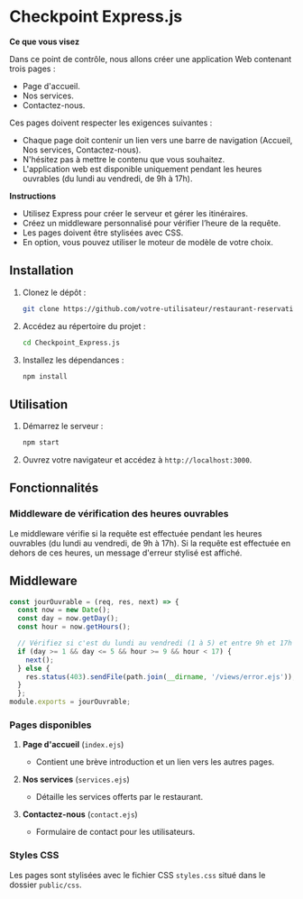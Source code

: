 # Checkpoint Express.js

**Ce que vous visez**

Dans ce point de contrôle, nous allons créer une application Web contenant trois pages :

- Page d'accueil.
- Nos services.
- Contactez-nous.

Ces pages doivent respecter les exigences suivantes :

- Chaque page doit contenir un lien vers une barre de navigation (Accueil, Nos services, Contactez-nous).
- N'hésitez pas à mettre le contenu que vous souhaitez.
- L'application web est disponible uniquement pendant les heures ouvrables (du lundi au vendredi, de 9h à 17h).

**Instructions**

- Utilisez Express pour créer le serveur et gérer les itinéraires.
- Créez un middleware personnalisé pour vérifier l’heure de la requête.
- Les pages doivent être stylisées avec CSS.
- En option, vous pouvez utiliser le moteur de modèle de votre choix.

## Installation

1. Clonez le dépôt :
   ```bash
   git clone https://github.com/votre-utilisateur/restaurant-reservation-system.git
   ```

2. Accédez au répertoire du projet :
   ```bash
   cd Checkpoint_Express.js
   ```

3. Installez les dépendances :
   ```bash
   npm install
   ```

## Utilisation

1. Démarrez le serveur :
   ```bash
   npm start
   ```

2. Ouvrez votre navigateur et accédez à `http://localhost:3000`.

## Fonctionnalités

### Middleware de vérification des heures ouvrables

Le middleware vérifie si la requête est effectuée pendant les heures ouvrables (du lundi au vendredi, de 9h à 17h). Si la requête est effectuée en dehors de ces heures, un message d'erreur stylisé est affiché.

## Middleware

```javascript
const jourOuvrable = (req, res, next) => {
  const now = new Date();
  const day = now.getDay();
  const hour = now.getHours();

  // Vérifiez si c'est du lundi au vendredi (1 à 5) et entre 9h et 17h
  if (day >= 1 && day <= 5 && hour >= 9 && hour < 17) {
    next();
  } else {
    res.status(403).sendFile(path.join(__dirname, '/views/error.ejs'));
  }
  };
module.exports = jourOuvrable;
```
### Pages disponibles

1. **Page d'accueil** (`index.ejs`)
   - Contient une brève introduction et un lien vers les autres pages.

2. **Nos services** (`services.ejs`)
   - Détaille les services offerts par le restaurant.

3. **Contactez-nous** (`contact.ejs`)
   - Formulaire de contact pour les utilisateurs.

### Styles CSS

Les pages sont stylisées avec le fichier CSS `styles.css` situé dans le dossier `public/css`.

